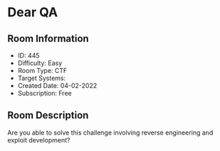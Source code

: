 ﻿# Dear QA

## Room Information
- ID: 445
- Difficulty: Easy
- Room Type: CTF
- Target Systems: 
- Created Date: 04-02-2022
- Subscription: Free

## Room Description
Are you able to solve this challenge involving reverse engineering and exploit development?
